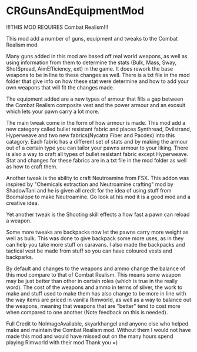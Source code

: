 # CRGunsAndEquipmentMod
!!!THIS MOD REQUIRES Combat Realism!!!

This mod add a number of guns, equipment and tweaks to the Combat Realism mod.  

Many guns added in this mod are based off real world weapons, as well as using information from them to determine the stats (Bulk, Mass, Sway, ShotSpread, AimEfficiency, ext) in the game. It does rework the base weapons to be in line to these changes as well.  There is a txt file in the mod folder that give info on how these stat were determine and how to add your own weapons that will fit the changes made.

The equipment added are a new types of armour that fills a gap between the Combat Realism composite vest and the power armour and an exosuit which lets your pawn carry a lot more.

The main tweak come in the form of how armour is made.  This mod add a new category called bullet resistant fabric and places Synthread, Dvilstrand, Hyperweave and two new fabrics(Nycatra Fiber and Pacdex) into this catagory.  Each fabric has a different set of stats and by making the armour out of a certain type you can tailor your pawns armour to your liking. There is also a way to craft all types of bullet resistant fabric except Hyperweave. Stat and changes for these fabrics are in a txt file in the mod folder as well as how to craft them.

Another tweak is the ability to craft Neutroamine from FSX.  This addon was inspired by "Chemicals extraction and Neutroamine crafting" mod by ShadowTani and he is given all credit for the idea of using stuff from Boomalope to make Neutroamine. Go look at his mod it is a good mod and a creative idea.

Yet another tweak is the Shooting skill effects a how fast a pawn can reload a weapon.

Some more tweaks are backpacks now let the pawns carry more weight as well as bulk.  This was done to give backpack some more uses, as in they can help you take more stuff on caravans.  I also made the backpacks and tactical vest be made from stuff so you can have coloured vests and backparks.

By default and changes to the weapons and ammo change the balance of this mod compare to that of Combat Realism.  This means some weapon may be just better than other in certain roles (which is true in the really word). The cost of the weapons and ammo in terms of silver, the work to make and stuff used to make them has also change to be more in line with the way items are priced in vanilla Rimworld, as well as a way to balance out the weapons, meaning that weapons that are "better" tend to cost more when compared to one another (Note feedback on this is needed).

Full Credit to NoImageAvailable, skyarkhangel and anyone else who helped make and maintain the Combat Realism mod. Without them I would not have made this mod and would have missed out on the many hours spend playing Rimworld with their mod Thank you =)
